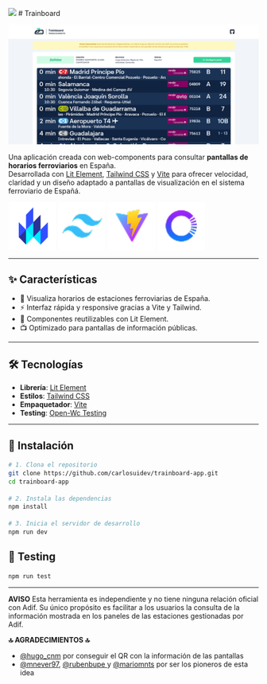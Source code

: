 <img src="./public/trainboard_logo_white.png" width="64" /> # Trainboard

![Preview](./public/readme_screen.png)

Una aplicación creada con web-components para consultar **pantallas de horarios ferroviarios** en España.  
Desarrollada con [Lit Element](https://lit.dev/), [Tailwind CSS](https://tailwindcss.com/) y [Vite](https://vitejs.dev/) para ofrecer velocidad, claridad y un diseño adaptado a pantallas de visualización en el sistema ferroviario de Españá.

<p>
  <img src="./public/lit_logo.svg" width="96" />
  <img src="./public/tailwind_logo.png" width="96" />
  <img src="./public/vite_logo.png" width="96" />
  <img src="./public/open_wc_logo.png" width="96" />
</p>

---

## ✨ Características

- 📍 Visualiza horarios de estaciones ferroviarias de España.
- ⚡ Interfaz rápida y responsive gracias a Vite y Tailwind.
- 🧩 Componentes reutilizables con Lit Element.
- 📺 Optimizado para pantallas de información públicas.

---

## 🛠️ Tecnologías

- **Librería**: [Lit Element](https://lit.dev/)
- **Estilos**: [Tailwind CSS](https://tailwindcss.com/)
- **Empaquetador**: [Vite](https://vitejs.dev/)
- **Testing**: [Open-Wc Testing](https://open-wc.org/docs/testing/testing-package/#chai)



---

## 🚀 Instalación

```bash
# 1. Clona el repositorio
git clone https://github.com/carlosuidev/trainboard-app.git
cd trainboard-app

# 2. Instala las dependencias
npm install

# 3. Inicia el servidor de desarrollo
npm run dev
```

## 🧪 Testing

```bash
npm run test
```

---

**AVISO**
Esta herramienta es independiente y no tiene ninguna relación oficial con Adif. Su único propósito es facilitar a los usuarios la consulta de la información mostrada en los paneles de las estaciones gestionadas por Adif.

**🔝 AGRADECIMIENTOS 🔝**
- [@hugo_cnm](https://x.com/hugo_cnm) por conseguir el QR con la información de las pantallas
- [@mnever97](https://x.com/mnever97), [@rubenbupe ](https://x.com/rubenbupe ) y [@mariomnts](https://x.com/@mariomnts) por ser los pioneros de esta idea


